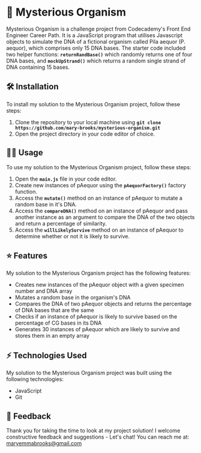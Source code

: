 # 🧬 Mysterious Organism
Mysterious Organism is a challenge project from Codecademy's Front End Engineer Career Path. It is a JavaScript program that utilises Javascript objects to simulate the DNA of a fictional organism called Pila aequor (P. aequor), which comprises only 15 DNA bases. The starter code included two helper functions: **``returnRandBase()``** which randomly returns one of four DNA bases, and **``mockUpStrand()``** which returns a random single strand of DNA containing 15 bases.  

## 🛠️ Installation
To install my solution to the Mysterious Organism project, follow these steps:

1. Clone the repository to your local machine using **``git clone https://github.com/mary-brooks/mysterious-organism.git``**
2. Open the project directory in your code editor of choice.

## 👩‍💻 Usage
To use my solution to the Mysterious Organism project, follow these steps:

1. Open the **``main.js``** file in your code editor.
2. Create new instances of pAequor using the **``pAequorFactory()``** factory function. 
3. Access the **``mutate()``** method on an instance of pAequor to mutate a random base in it's DNA.
4. Access the **``compareDNA()``** method on an instance of pAequor and pass another instance as an argument to compare the DNA of the two objects and return a percentage of similarity. 
5. Access the **``willLikelySurvive``** method on an instance of pAequor to determine whether or not it is likely to survive.  

## ⭐ Features
My solution to the Mysterious Organism project has the following features:

- Creates new instances of the pAequor object with a given specimen number and DNA array
- Mutates a random base in the organism's DNA
- Compares the DNA of two pAequor objects and returns the percentage of DNA bases that are the same 
- Checks if an instance of pAequor is likely to survive based on the percentage of CG bases in its DNA
- Generates 30 instances of pAequor which are likely to survive and stores them in an empty array 

## ⚡ Technologies Used
My solution to the Mysterious Organism project was built using the following technologies:

- JavaScript
- Git

## 💬 Feedback
Thank you for taking the time to look at my project solution! I welcome constructive feedback and suggestions - Let's chat! You can reach me at: maryemmabrooks@gmail.com  